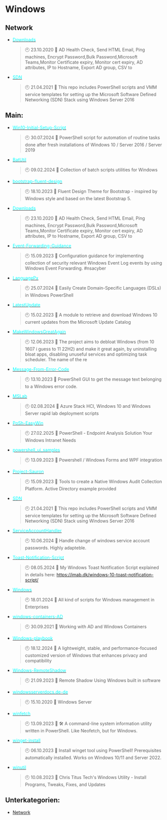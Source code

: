 # Windows

## Network
- [<span style="color:cyan">Downloads</span>](https://github.com/Thamielis/Downloads)
	> :clock10: 23.10.2020
	> :memo: AD Health Check, Send HTML Email,  Ping machines, Encrypt Password,Bulk Password,Microsoft Teams,Monitor Certificate expiry, Monitor cert expiry, AD attributes, IP to Hostname, Export AD group, CSV to
- [<span style="color:cyan">SDN</span>](https://github.com/Thamielis/SDN)
	> :clock10: 21.04.2021
	> :memo: This repo includes PowerShell scripts and VMM service templates for setting up the Microsoft Software Defined Networking (SDN) Stack using Windows Server 2016
## Main:
- [<span style="color:cyan">Win10-Initial-Setup-Script</span>](https://github.com/In-Pro-Org/Win10-Initial-Setup-Script)
	> :clock10: 30.07.2024
	> :memo: PowerShell script for automation of routine tasks done after fresh installations of Windows 10 / Server 2016 / Server 2019
- [<span style="color:cyan">BatUtil</span>](https://github.com/Thamielis/BatUtil)
	> :clock10: 09.02.2024
	> :memo: Collection of batch scripts utilities for Windows
- [<span style="color:cyan">bootstrap-fluent-design</span>](https://github.com/Thamielis/bootstrap-fluent-design)
	> :clock10: 18.10.2023
	> :memo: Fluent Design Theme for Bootstrap - inspired by Windows style and based on the latest Bootstrap 5.
- [<span style="color:cyan">Downloads</span>](https://github.com/Thamielis/Downloads)
	> :clock10: 23.10.2020
	> :memo: AD Health Check, Send HTML Email,  Ping machines, Encrypt Password,Bulk Password,Microsoft Teams,Monitor Certificate expiry, Monitor cert expiry, AD attributes, IP to Hostname, Export AD group, CSV to
- [<span style="color:cyan">Event-Forwarding-Guidance</span>](https://github.com/Thamielis/Event-Forwarding-Guidance)
	> :clock10: 15.09.2023
	> :memo: Configuration guidance for implementing collection of security relevant Windows Event Log events by using Windows Event Forwarding. #nsacyber
- [<span style="color:cyan">LanguagePx</span>](https://github.com/Thamielis/LanguagePx)
	> :clock10: 25.07.2024
	> :memo: Easily Create Domain-Specific Languages (DSLs) in Windows PowerShell
- [<span style="color:cyan">LatestUpdate</span>](https://github.com/Thamielis/LatestUpdate)
	> :clock10: 15.02.2023
	> :memo: A module to retrieve and download Windows 10 current updates from the Microsoft Update Catalog
- [<span style="color:cyan">MakeWindowsGreatAgain</span>](https://github.com/Thamielis/MakeWindowsGreatAgain)
	> :clock10: 12.06.2023
	> :memo: The project aims to debloat Windows (from 10 1607 i guess to 11 22H2) and make it great again, by uninstalling bloat apps, disabling unuseful services and optimizing task scheduler. The name of the re
- [<span style="color:cyan">Message-From-Error-Code</span>](https://github.com/Thamielis/Message-From-Error-Code)
	> :clock10: 13.10.2023
	> :memo: PowerShell GUI to get the message text belonging to a Windows error code.
- [<span style="color:cyan">MSLab</span>](https://github.com/Thamielis/MSLab)
	> :clock10: 02.08.2024
	> :memo: Azure Stack HCI, Windows 10 and Windows Server rapid lab deployment scripts
- [<span style="color:cyan">PoSh-EasyWin</span>](https://github.com/Thamielis/PoSh-EasyWin)
	> :clock10: 27.02.2025
	> :memo: PowerShell - Endpoint Analysis Solution Your Windows Intranet Needs
- [<span style="color:cyan">powershell_ui_samples</span>](https://github.com/Thamielis/powershell_ui_samples)
	> :clock10: 13.09.2023
	> :memo: Powershell / Windows Forms and WPF integration
- [<span style="color:cyan">Project-Sauron</span>](https://github.com/Thamielis/Project-Sauron)
	> :clock10: 15.09.2023
	> :memo: Tools to create a Native Windows Audit Collection Platform. Active Directory example provided
- [<span style="color:cyan">SDN</span>](https://github.com/Thamielis/SDN)
	> :clock10: 21.04.2021
	> :memo: This repo includes PowerShell scripts and VMM service templates for setting up the Microsoft Software Defined Networking (SDN) Stack using Windows Server 2016
- [<span style="color:cyan">ServiceAccountHandler</span>](https://github.com/Thamielis/ServiceAccountHandler)
	> :clock10: 10.06.2024
	> :memo: Handle change of windows service account passwords. Highly adapteble.
- [<span style="color:cyan">Toast-Notification-Script</span>](https://github.com/Thamielis/Toast-Notification-Script)
	> :clock10: 08.05.2024
	> :memo: My Windows Toast Notification Script explained in details here: https://imab.dk/windows-10-toast-notification-script/
- [<span style="color:cyan">Windows</span>](https://github.com/Thamielis/Windows)
	> :clock10: 18.01.2024
	> :memo: All kind of scripts for Windows management in Enterprises
- [<span style="color:cyan">windows-containers-AD</span>](https://github.com/Thamielis/windows-containers-AD)
	> :clock10: 30.09.2021
	> :memo: Working with AD and Windows Containers
- [<span style="color:cyan">Windows-playbook</span>](https://github.com/Thamielis/Windows-playbook)
	> :clock10: 18.12.2024
	> :memo: A lightweight, stable, and performance-focused customized version of Windows that enhances privacy and compatibility
- [<span style="color:cyan">Windows-RemoteShadow</span>](https://github.com/Thamielis/Windows-RemoteShadow)
	> :clock10: 21.09.2023
	> :memo: Remote Shadow Using Windows built in software
- [<span style="color:cyan">windowsserverdocs.de-de</span>](https://github.com/Thamielis/windowsserverdocs.de-de)
	> :clock10: 15.10.2020
	> :memo: Windows Server
- [<span style="color:cyan">winfetch</span>](https://github.com/Thamielis/winfetch)
	> :clock10: 13.09.2023
	> :memo: 🛠 A command-line system information utility written in PowerShell. Like Neofetch, but for Windows.
- [<span style="color:cyan">winget-install</span>](https://github.com/Thamielis/winget-install)
	> :clock10: 06.10.2023
	> :memo: Install winget tool using PowerShell! Prerequisites automatically installed. Works on Windows 10/11 and Server 2022.
- [<span style="color:cyan">winutil</span>](https://github.com/Thamielis/winutil)
	> :clock10: 10.08.2023
	> :memo: Chris Titus Tech's Windows Utility - Install Programs, Tweaks, Fixes, and Updates

## Unterkategorien:
- [Network](Network.md)

